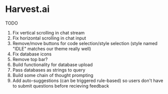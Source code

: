 # Harvest.ai
TODO
1. Fix vertical scrolling in chat stream
2. Fix horizontal scrolling in chat input
3. Remove/move buttons for code selection/style selection (style named "IDLE" matches our theme really well)
4. Fix database icons
5. Remove top bar?
6. Build functionality for database upload
7. Pass databases as strings to query
8. Build some chain of thought prompting
9. Add auto-suggestions (can be triggered rule-based) so users don't have to submit questions before recieving feedback 



